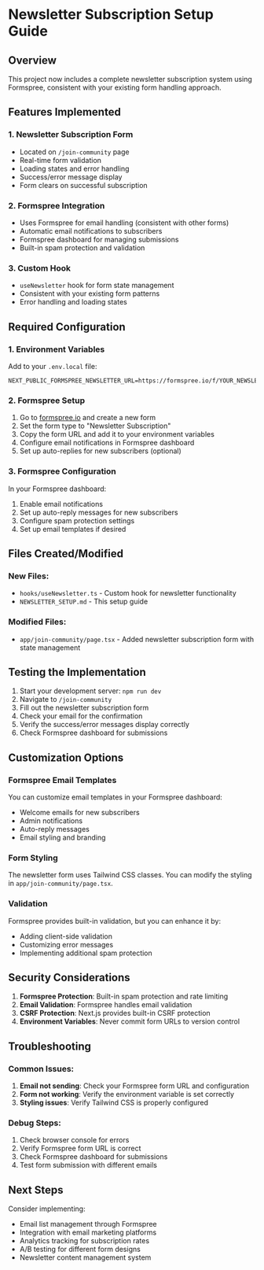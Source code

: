 # Newsletter Subscription Setup Guide

## Overview
This project now includes a complete newsletter subscription system using Formspree, consistent with your existing form handling approach.

## Features Implemented

### 1. Newsletter Subscription Form
- Located on `/join-community` page
- Real-time form validation
- Loading states and error handling
- Success/error message display
- Form clears on successful subscription

### 2. Formspree Integration
- Uses Formspree for email handling (consistent with other forms)
- Automatic email notifications to subscribers
- Formspree dashboard for managing submissions
- Built-in spam protection and validation

### 3. Custom Hook
- `useNewsletter` hook for form state management
- Consistent with your existing form patterns
- Error handling and loading states

## Required Configuration

### 1. Environment Variables
Add to your `.env.local` file:

```env
NEXT_PUBLIC_FORMSPREE_NEWSLETTER_URL=https://formspree.io/f/YOUR_NEWSLETTER_FORM_ID
```

### 2. Formspree Setup
1. Go to [formspree.io](https://formspree.io) and create a new form
2. Set the form type to "Newsletter Subscription"
3. Copy the form URL and add it to your environment variables
4. Configure email notifications in Formspree dashboard
5. Set up auto-replies for new subscribers (optional)

### 3. Formspree Configuration
In your Formspree dashboard:
1. Enable email notifications
2. Set up auto-reply messages for new subscribers
3. Configure spam protection settings
4. Set up email templates if desired

## Files Created/Modified

### New Files:
- `hooks/useNewsletter.ts` - Custom hook for newsletter functionality
- `NEWSLETTER_SETUP.md` - This setup guide

### Modified Files:
- `app/join-community/page.tsx` - Added newsletter subscription form with state management

## Testing the Implementation

1. Start your development server: `npm run dev`
2. Navigate to `/join-community`
3. Fill out the newsletter subscription form
4. Check your email for the confirmation
5. Verify the success/error messages display correctly
6. Check Formspree dashboard for submissions

## Customization Options

### Formspree Email Templates
You can customize email templates in your Formspree dashboard:
- Welcome emails for new subscribers
- Admin notifications
- Auto-reply messages
- Email styling and branding

### Form Styling
The newsletter form uses Tailwind CSS classes. You can modify the styling in `app/join-community/page.tsx`.

### Validation
Formspree provides built-in validation, but you can enhance it by:
- Adding client-side validation
- Customizing error messages
- Implementing additional spam protection

## Security Considerations

1. **Formspree Protection**: Built-in spam protection and rate limiting
2. **Email Validation**: Formspree handles email validation
3. **CSRF Protection**: Next.js provides built-in CSRF protection
4. **Environment Variables**: Never commit form URLs to version control

## Troubleshooting

### Common Issues:

1. **Email not sending**: Check your Formspree form URL and configuration
2. **Form not working**: Verify the environment variable is set correctly
3. **Styling issues**: Verify Tailwind CSS is properly configured

### Debug Steps:
1. Check browser console for errors
2. Verify Formspree form URL is correct
3. Check Formspree dashboard for submissions
4. Test form submission with different emails

## Next Steps

Consider implementing:
- Email list management through Formspree
- Integration with email marketing platforms
- Analytics tracking for subscription rates
- A/B testing for different form designs
- Newsletter content management system
